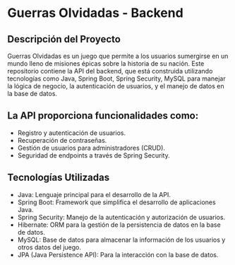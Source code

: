 # Guerras Olvidadas - Backend

## Descripción del Proyecto

Guerras Olvidadas es un juego que permite a los usuarios sumergirse en un mundo lleno de misiones épicas sobre la historia de su nación. Este repositorio contiene la API del backend, que está construida utilizando tecnologías como Java, Spring Boot, Spring Security, MySQL para manejar la lógica de negocio, la autenticación de usuarios, y el manejo de datos en la base de datos.

## La API proporciona funcionalidades como:

- Registro y autenticación de usuarios.
- Recuperación de contraseñas.
- Gestión de usuarios para administradores (CRUD).
- Seguridad de endpoints a través de Spring Security.

## Tecnologías Utilizadas

- Java: Lenguaje principal para el desarrollo de la API.
- Spring Boot: Framework que simplifica el desarrollo de aplicaciones Java.
- Spring Security: Manejo de la autenticación y autorización de usuarios.
 - Hibernate: ORM para la gestión de la persistencia de datos en la base de datos.
 - MySQL: Base de datos para almacenar la información de los usuarios y otros datos del juego.
- JPA (Java Persistence API): Para la interacción con la base de datos.
